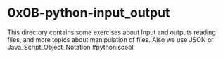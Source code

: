 # 0x0B-python-input_output
This directory contains some exercises about Input and outputs
reading files, and more topics about manipulation of files.
Also we use JSON or Java_Script_Object_Notation
#pythoniscool
